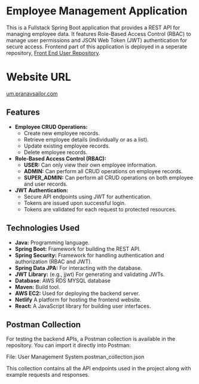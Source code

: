 # Employee Management Application
This is a Fullstack Spring Boot application that provides a REST API for managing employee data. It features Role-Based Access Control (RBAC) to manage user permissions and JSON Web Token (JWT) authentication for secure access.
Frontend part of this application is deployed in a seperate repository, [Front End User Repository](https://github.com/pete98/user-management-system-frontend.git).

# Website URL
[um.pranavsailor.com](http://um.pranavsailor.com)


## Features

*   **Employee CRUD Operations:**
    *   Create new employee records.
    *   Retrieve employee details (individually or as a list).
    *   Update existing employee records.
    *   Delete employee records.
*   **Role-Based Access Control (RBAC):**
    *   **USER:** Can only view their own employee information.
    *   **ADMIN:** Can perform all CRUD operations on employee records.
    *   **SUPER\_ADMIN:** Can perform all CRUD operations on both employee and user records.
*   **JWT Authentication:**
    *   Secure API endpoints using JWT for authentication.
    *   Tokens are issued upon successful login.
    *   Tokens are validated for each request to protected resources.

## Technologies Used

*   **Java:** Programming language.
*   **Spring Boot:** Framework for building the REST API.
*   **Spring Security:** Framework for handling authentication and authorization (RBAC and JWT).
*   **Spring Data JPA:** For interacting with the database.
*   **JWT Library:** (e.g., jjwt) For generating and validating JWTs.
*   **Database**: AWS RDS MYSQL database 
*   **Maven:** Build tool.
*   **AWS EC2:** Used for deploying the backend server.
*   **Netlify** A platform for hosting the frontend website.
*   **React:** A JavaScript library for building user interfaces.

## Postman Collection

For testing the backend APIs, a Postman collection is available in the repository. You can import it directly into Postman:

File: User Management System.postman_collection.json

This collection contains all the API endpoints used in the project along with example requests and responses.



